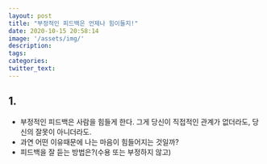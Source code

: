 ```yaml
---
layout: post
title: "부정적인 피드백은 언제나 힘이들지!"
date: 2020-10-15 20:58:14
image: '/assets/img/'
description:
tags:
categories:
twitter_text:
---
```

## 1. 
- 부정적인 피드백은 사람을 힘들게 한다. 그게 당신이 직접적인 관계가 없더라도, 당신의 잘못이 아니더라도.
- 과연 어떤 이유때문에 나는 마음이 힘들어지는 것일까?
- 피드백을 잘 듣는 방법은?(수용 또는 부정하지 않고)
